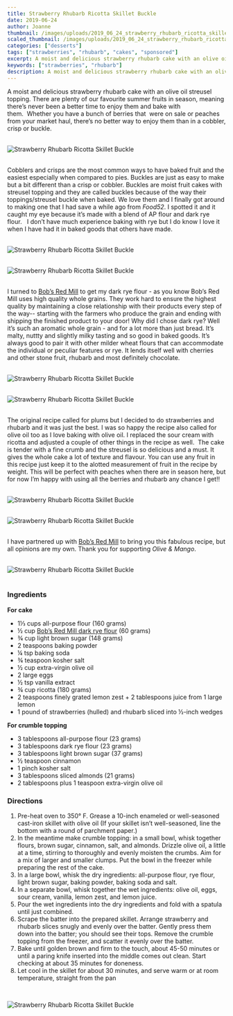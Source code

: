 ```yaml
---
title: Strawberry Rhubarb Ricotta Skillet Buckle
date: 2019-06-24
author: Joanne
thumbnail: /images/uploads/2019_06_24_strawberry_rhubarb_ricotta_skillet_buckle_1.jpg
scaled_thumbnail: /images/uploads/2019_06_24_strawberry_rhubarb_ricotta_skillet_buckle_0.jpg
categories: ["desserts"]
tags: ["strawberries", "rhubarb", "cakes", "sponsored"]
excerpt: A moist and delicious strawberry rhubarb cake with an olive oil streusel topping
keywords: ["strawberries", "rhubarb"]
description: A moist and delicious strawberry rhubarb cake with an olive oil streusel topping.
---
```


A moist and delicious strawberry rhubarb cake with an olive oil streusel topping. There are plenty of our favourite summer fruits in season, meaning there’s never been a better time to enjoy them and bake with them.  Whether you have a bunch of berries that  were on sale or peaches from your market haul, there’s no better way to enjoy them than in a cobbler, crisp or buckle. 
</br>
</br>

![Strawberry Rhubarb Ricotta Skillet Buckle](/images/uploads/2019_06_24_strawberry_rhubarb_ricotta_skillet_buckle_2.jpg)
</br>
</br>

Cobblers and crisps are the most common ways to have baked fruit and the easiest especially when compared to pies. Buckles are just as easy to make but a bit different than a crisp or cobbler. Buckles are moist fruit cakes with streusel topping and they are called buckles because of the way their toppings/streusel buckle when baked. We love them and I finally got around to making one that I had save a while ago from _Food52_. I spotted it and it caught my eye because it’s made with a blend of AP flour and dark rye flour.   I don’t have much experience baking with rye but I do know I love it when I have had it in baked goods that others have made. 
</br>
</br>

![Strawberry Rhubarb Ricotta Skillet Buckle](/images/uploads/2019_06_24_strawberry_rhubarb_ricotta_skillet_buckle_3.jpg)
</br>
</br>

![Strawberry Rhubarb Ricotta Skillet Buckle](/images/uploads/2019_06_24_strawberry_rhubarb_ricotta_skillet_buckle_4.jpg)
</br>
</br>

I turned to <span class="highlight"><a rel="nofollow" href="https://www.bobsredmill.com/organic-dark-rye-flour.html">Bob’s Red Mill</a></span></span> to get my dark rye flour - as you know Bob’s Red Mill uses high quality whole grains. They work hard to ensure the highest quality by maintaining a close relationship with their products every step of the way-- starting with the farmers who produce the grain and ending with shipping the finished product to your door! Why did I chose dark rye? Well it’s such an aromatic whole grain - and for a lot more than just bread. It’s malty, nuttty and slightly milky tasting and so good in baked goods. It’s always good to pair it with other milder wheat flours that can accommodate the individual or peculiar features or rye. It lends itself well with cherries and other stone fruit, rhubarb and most definitely chocolate. 
</br>
</br>

![Strawberry Rhubarb Ricotta Skillet Buckle](/images/uploads/2019_06_24_strawberry_rhubarb_ricotta_skillet_buckle_5.jpg)
</br>
</br>

![Strawberry Rhubarb Ricotta Skillet Buckle](/images/uploads/2019_06_24_strawberry_rhubarb_ricotta_skillet_buckle_6.jpg)
</br>
</br>

The original recipe called for plums but I decided to do strawberries and rhubarb and it was just the best. I was so happy the recipe also called for olive oil too as I love baking with olive oil. I replaced the sour cream with ricotta and adjusted a couple of other things in the recipe as well.  The cake is tender with a fine crumb and the streusel is so delicious and a must. It gives the whole cake a lot of texture and flavour. You can use any fruit in this recipe just keep it to the alotted measurement of fruit in the recipe by weight. This will be perfect with peaches when there are in season here, but for now I’m happy with using all the berries and rhubarb any chance I get!!
</br>
</br>

![Strawberry Rhubarb Ricotta Skillet Buckle](/images/uploads/2019_06_24_strawberry_rhubarb_ricotta_skillet_buckle_7.jpg)
</br>
</br>

![Strawberry Rhubarb Ricotta Skillet Buckle](/images/uploads/2019_06_24_strawberry_rhubarb_ricotta_skillet_buckle_8.jpg)
</br>
</br>

I have partnered up with <span class="highlight"><a rel="nofollow" href="https://www.bobsredmill.com/?utm_source=TheOliveAndMango&utm_medium=influencer&utm_campaign=bobsredmill">Bob’s Red Mill</a></span> to bring you this fabulous recipe, but all opinions are my own. Thank you for supporting _Olive & Mango_.
</br>
</br>

![Strawberry Rhubarb Ricotta Skillet Buckle](/images/uploads/2019_06_24_strawberry_rhubarb_ricotta_skillet_buckle_9.jpg)
</br>
</br>

### Ingredients

__For cake__

* <span itemprop="ingredients"> 1&frac13; cups all-purpose flour (160 grams)</span>
* <span itemprop="ingredients"> &frac12; cup <span class="highlight"><a rel="nofollow" href="https://www.bobsredmill.com/organic-dark-rye-flour.html">Bob’s Red Mill dark rye flour</a></span></span> (60 grams)
* <span itemprop="ingredients"> &frac34; cup light brown sugar (148 grams)</span>
* <span itemprop="ingredients"> 2 teaspoons baking powder</span>
* <span itemprop="ingredients"> &frac14; tsp baking soda</span>
* <span itemprop="ingredients"> &frac34; teaspoon kosher salt</span>
* <span itemprop="ingredients"> &frac12; cup extra-virgin olive oil</span>
* <span itemprop="ingredients"> 2 large eggs</span>
* <span itemprop="ingredients"> &frac12; tsp vanilla extract </span>
* <span itemprop="ingredients"> &frac34; cup ricotta (180 grams)</span>
* <span itemprop="ingredients"> 2 teaspoons finely grated lemon zest + 2 tablespoons juice from 1 large lemon</span>
* <span itemprop="ingredients"> 1 pound of strawberries (hulled) and rhubarb sliced into &frac12;-inch wedges </span>

__For crumble topping__

* 3 tablespoons all-purpose flour (23 grams)
* 3 tablespoons dark rye flour (23 grams)
* 3 tablespoons light brown sugar (37 grams)
* &frac12; teaspoon cinnamon
* 1 pinch kosher salt
* 3 tablespoons sliced almonds (21 grams)
* 2 tablespoons plus 1 teaspoon extra-virgin olive oil

### Directions

1. Pre-heat oven to 350° F. Grease a 10-inch enameled or well-seasoned cast-iron skillet with olive oil (If your skillet isn’t well-seasoned, line the bottom with a round of parchment paper.)
2. In the meantime make crumble topping: in a small bowl, whisk together flours, brown sugar, cinnamon, salt, and almonds. Drizzle olive oil, a little at a time, stirring to thoroughly and evenly moisten the crumbs. Aim for a mix of larger and smaller clumps. Put the bowl in the freezer while preparing the rest of the cake.
3. In a large bowl, whisk the dry ingredients: all-purpose flour, rye flour, light brown sugar, baking powder, baking soda and salt.
4. In a separate bowl, whisk together the wet ingredients: olive oil, eggs, sour cream, vanilla, lemon zest, and lemon juice.
5. Pour the wet ingredients into the dry ingredients and fold with a spatula until just combined.
6. Scrape the batter into the prepared skillet. Arrange strawberry and rhubarb slices snugly and evenly over the batter. Gently press them down into the batter; you should see their tops. Remove the crumble topping from the freezer, and scatter it evenly over the batter. 
7. Bake until golden brown and firm to the touch, about 45-50 minutes or until a paring knife inserted into the middle comes out clean. Start checking at about 35 minutes for doneness.
8. Let cool in the skillet for about 30 minutes, and serve warm or at room temperature, straight from the pan 

</br>

![Strawberry Rhubarb Ricotta Skillet Buckle](/images/uploads/2019_06_24_strawberry_rhubarb_ricotta_skillet_buckle_10.jpg)
